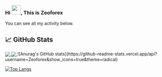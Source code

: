 ### Hi <img src="https://raw.githubusercontent.com/MartinHeinz/MartinHeinz/master/wave.gif" width="30px">, This is Zeoforex


You can see all my activity below.

## &#x1f4c8; GitHub Stats
<a href="https://github.com/Zeoforex/Zeoforex">
  <img align="center" src="https://github-readme-stats.vercel.app/api?username=Zeoforex&show_icons=true&theme=radical" />
</a>
<a href="https://github.com/Zeoforex/Zeoforex">
  <img align="center" src="https://github-readme-stats.vercel.app/api/top-langs/?username=Zeoforex&layout=compact)](https://github.com/anuraghazra/github-readme-stats" />
</a>
![Anurag's GitHub stats](https://github-readme-stats.vercel.app/api?username=Zeoforex&show_icons=true&theme=radical)

[![Top Langs](https://github-readme-stats.vercel.app/api/top-langs/?username=Zeoforex&layout=compact)](https://github.com/anuraghazra/github-readme-stats)
<!--
**Zeoforex/Zeoforex** is a ✨ _special_ ✨ repository because its `README.md` (this file) appears on your GitHub profile.


